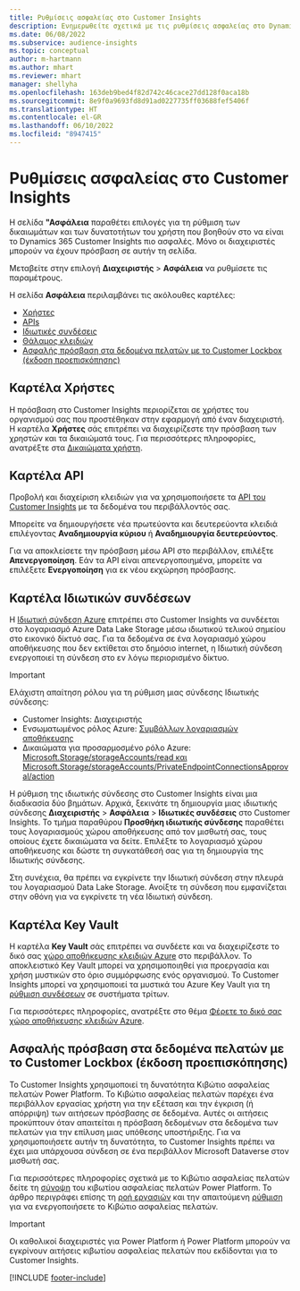 ```yaml
---
title: Ρυθμίσεις ασφαλείας στο Customer Insights
description: Ενημερωθείτε σχετικά με τις ρυθμίσεις ασφαλείας στο Dynamics 365 Customer Insights.
ms.date: 06/08/2022
ms.subservice: audience-insights
ms.topic: conceptual
author: m-hartmann
ms.author: mhart
ms.reviewer: mhart
manager: shellyha
ms.openlocfilehash: 163deb9bed4f82d742c46cace27dd128f0aca18b
ms.sourcegitcommit: 8e9f0a9693fd8d91ad0227735ff03688fef5406f
ms.translationtype: HT
ms.contentlocale: el-GR
ms.lasthandoff: 06/10/2022
ms.locfileid: "8947415"
---
```

# <a name="security-settings-in-customer-insights"></a>Ρυθμίσεις ασφαλείας στο Customer Insights

Η σελίδα **"Ασφάλεια** παραθέτει επιλογές για τη ρύθμιση των δικαιωμάτων και των δυνατοτήτων του χρήστη που βοηθούν στο να είναι το Dynamics 365 Customer Insights πιο ασφαλές. Μόνο οι διαχειριστές μπορούν να έχουν πρόσβαση σε αυτήν τη σελίδα.

Μεταβείτε στην επιλογή **Διαχειριστής** > **Ασφάλεια** να ρυθμίσετε τις παραμέτρους.

Η σελίδα **Ασφάλεια** περιλαμβάνει τις ακόλουθες καρτέλες:

- [Χρήστες](#users-tab)
- [APIs](#apis-tab)
- [Ιδιωτικές συνδέσεις](#private-links-tab)
- [Θάλαμος κλειδιών](#key-vault-tab)
- [Ασφαλής πρόσβαση στα δεδομένα πελατών με το Customer Lockbox (έκδοση προεπισκόπησης)](#securely-access-customer-data-with-customer-lockbox-preview)

## <a name="users-tab"></a>Καρτέλα Χρήστες

Η πρόσβαση στο Customer Insights περιορίζεται σε χρήστες του οργανισμού σας που προστέθηκαν στην εφαρμογή από έναν διαχειριστή. Η καρτέλα **Χρήστες** σάς επιτρέπει να διαχειρίζεστε την πρόσβαση των χρηστών και τα δικαιώματά τους. Για περισσότερες πληροφορίες, ανατρέξτε στα [Δικαιώματα χρήστη](permissions.md).

## <a name="apis-tab"></a>Καρτέλα API

Προβολή και διαχείριση κλειδιών για να χρησιμοποιήσετε τα [API του Customer Insights](apis.md) με τα δεδομένα του περιβάλλοντός σας.

Μπορείτε να δημιουργήσετε νέα πρωτεύοντα και δευτερεύοντα κλειδιά επιλέγοντας **Αναδημιουργία κύριου** ή **Αναδημιουργία δευτερεύοντος**. 

Για να αποκλείσετε την πρόσβαση μέσω API στο περιβάλλον, επιλέξτε **Απενεργοποίηση**. Εάν τα API είναι απενεργοποιημένα, μπορείτε να επιλέξετε **Ενεργοποίηση** για εκ νέου εκχώρηση πρόσβασης.

## <a name="private-links-tab"></a>Καρτέλα Ιδιωτικών συνδέσεων

Η [Ιδιωτική σύνδεση Azure](/azure/private-link/private-link-overview) επιτρέπει στο Customer Insights να συνδέεται στο λογαριασμό Azure Data Lake Storage μέσω ιδιωτικού τελικού σημείου στο εικονικό δίκτυό σας. Για τα δεδομένα σε ένα λογαριασμό χώρου αποθήκευσης που δεν εκτίθεται στο δημόσιο internet, η Ιδιωτική σύνδεση ενεργοποιεί τη σύνδεση στο εν λόγω περιορισμένο δίκτυο.

> [!IMPORTANT]
> Ελάχιστη απαίτηση ρόλου για τη ρύθμιση μιας σύνδεσης Ιδιωτικής σύνδεσης:
>
> - Customer Insights: Διαχειριστής
> - Ενσωματωμένος ρόλος Azure: [Συμβάλλων λογαριασμών αποθήκευσης](/azure/role-based-access-control/built-in-roles#storage-account-contributor)
> - Δικαιώματα για προσαρμοσμένο ρόλο Azure: [Microsoft.Storage/storageAccounts/read και Microsoft.Storage/storageAccounts/PrivateEndpointConnectionsApproval/action](/azure/role-based-access-control/resource-provider-operations#microsoftstorage)
>

Η ρύθμιση της ιδιωτικής σύνδεσης στο Customer Insights είναι μια διαδικασία δύο βημάτων. Αρχικά, ξεκινάτε τη δημιουργία μιας ιδιωτικής σύνδεσης **Διαχειριστής** > **Ασφάλεια** > **Ιδιωτικές συνδέσεις** στο Customer Insights. Το τμήμα παραθύρου **Προσθήκη ιδιωτικής σύνδεσης** παραθέτει τους λογαριασμούς χώρου αποθήκευσης από τον μισθωτή σας, τους οποίους έχετε δικαιώματα να δείτε. Επιλέξτε το λογαριασμό χώρου αποθήκευσης και δώστε τη συγκατάθεσή σας για τη δημιουργία της Ιδιωτικής σύνδεσης.

Στη συνέχεια, θα πρέπει να εγκρίνετε την Ιδιωτική σύνδεση στην πλευρά του λογαριασμού Data Lake Storage. Ανοίξτε τη σύνδεση που εμφανίζεται στην οθόνη για να εγκρίνετε τη νέα Ιδιωτική σύνδεση.

## <a name="key-vault-tab"></a>Καρτέλα Key Vault

Η καρτέλα **Key Vault** σάς επιτρέπει να συνδέετε και να διαχειρίζεστε το δικό σας [χώρο αποθήκευσης κλειδιών Azure](/azure/key-vault/general/basic-concepts) στο περιβάλλον.
Το αποκλειστικό Key Vault μπορεί να χρησιμοποιηθεί για προεργασία και χρήση μυστικών στο όριο συμμόρφωσης ενός οργανισμού. Το Customer Insights μπορεί να χρησιμοποιεί τα μυστικά του Azure Key Vault για τη [ρύθμιση συνδέσεων](connections.md) σε συστήματα τρίτων.

Για περισσότερες πληροφορίες, ανατρέξτε στο θέμα [Φέρετε το δικό σας χώρο αποθήκευσης κλειδιών Azure](use-azure-key-vault.md).

## <a name="securely-access-customer-data-with-customer-lockbox-preview"></a>Ασφαλής πρόσβαση στα δεδομένα πελατών με το Customer Lockbox (έκδοση προεπισκόπησης)

Το Customer Insights χρησιμοποιεί τη δυνατότητα Κιβώτιο ασφαλείας πελατών Power Platform. Το Κιβώτιο ασφαλείας πελατών παρέχει ένα περιβάλλον εργασίας χρήστη για την εξέταση και την έγκριση (ή απόρριψη) των αιτήσεων πρόσβασης σε δεδομένα. Αυτές οι αιτήσεις προκύπτουν όταν απαιτείται η πρόσβαση δεδομένων στα δεδομένα των πελατών για την επίλυση μιας υπόθεσης υποστήριξης. Για να χρησιμοποιήσετε αυτήν τη δυνατότητα, το Customer Insights πρέπει να έχει μια υπάρχουσα σύνδεση σε ένα περιβάλλον Microsoft Dataverse στον μισθωτή σας.

Για περισσότερες πληροφορίες σχετικά με το Κιβώτιο ασφαλείας πελατών δείτε τη [σύνοψη](/power-platform/admin/about-lockbox#summary) του κιβωτίου ασφαλείας πελατών Power Platform. Το άρθρο περιγράφει επίσης τη [ροή εργασιών](/power-platform/admin/about-lockbox#workflow) και την απαιτούμενη [ρύθμιση](/power-platform/admin/about-lockbox#enable-the-lockbox-policy) για να ενεργοποιήσετε το Κιβώτιο ασφαλείας πελατών.

> [!IMPORTANT]
> Οι καθολικοί διαχειριστές για Power Platform ή Power Platform μπορούν να εγκρίνουν αιτήσεις κιβωτίου ασφαλείας πελατών που εκδίδονται για το Customer Insights.

[!INCLUDE [footer-include](includes/footer-banner.md)]
